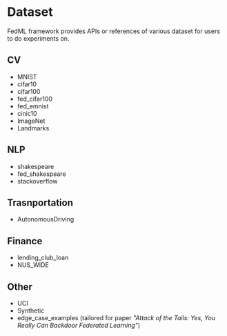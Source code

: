 # Dataset
FedML framework provides APIs or references of various dataset for users to do experiments on.

## CV
- MNIST
- cifar10
- cifar100
- fed_cifar100
- fed_emnist
- cinic10
- ImageNet
- Landmarks

## NLP
- shakespeare
- fed_shakespeare
- stackoverflow

## Trasnportation
- AutonomousDriving

## Finance
- lending_club_loan
- NUS_WIDE

## Other
- UCI
- Synthetic
- edge_case_examples (tailored for paper _"Attack of the Tails: Yes, You Really Can Backdoor Federated Learning"_)
